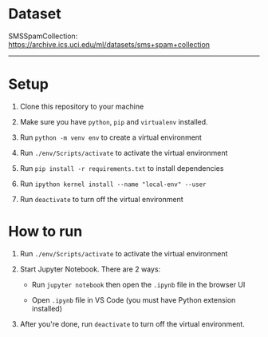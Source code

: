 # Dataset
SMSSpamCollection: https://archive.ics.uci.edu/ml/datasets/sms+spam+collection

----------

# Setup
1. Clone this repository to your machine

2. Make sure you have `python`, `pip` and `virtualenv` installed.

3. Run `python -m venv env` to create a virtual environment

4. Run `./env/Scripts/activate` to activate the virtual environment

5. Run `pip install -r requirements.txt` to install dependencies

6. Run `ipython kernel install --name "local-env" --user`

7. Run `deactivate` to turn off the virtual environment

# How to run
1. Run `./env/Scripts/activate` to activate the virtual environment

2. Start Jupyter Notebook. There are 2 ways:

   * Run `jupyter notebook` then open the `.ipynb` file in the browser UI

   * Open `.ipynb` file in VS Code (you must have Python extension installed)

3. After you're done, run `deactivate` to turn off the virtual environment.
